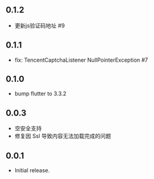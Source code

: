 ## 0.1.2

* 更新js验证码地址 #9

## 0.1.1

* fix: TencentCaptchaListener NullPointerException #7

## 0.1.0

* bump flutter to 3.3.2

## 0.0.3

* 空安全支持
* 修复因 Ssl 导致内容无法加载完成的问题

## 0.0.1

* Initial release.
